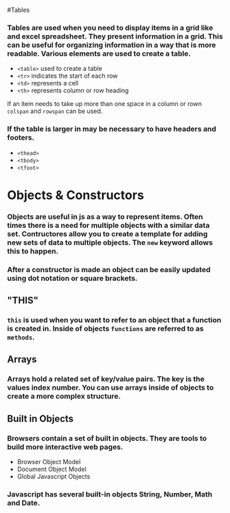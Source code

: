 #Tables
### Tables are used when you need to display items in a grid like and excel spreadsheet. They present information in a grid. This can be useful for organizing information in a way that is more readable. Various elements are used to create a table.

- `<table>` used to create a table
- `<tr>` indicates the start of each row
- `<td>` represents a cell
- `<th>` represents column or row heading

If an item needs to take up more than one space in a column or rown `colspan` and `rowspan` can be used.

### If the table is larger in may be necessary to have headers and footers.

- `<thead>`
- `<tbody>`
- `<tfoot>`


# Objects & Constructors

###  Objects are useful in js as a way to represent items.  Often times there is a need for multiple objects with a similar data set.  Contructores allow you to create a template for adding new sets of data to multiple objects. The `new` keyword allows this to happen.

### After a constructor is made an object can be easily updated using dot notation or square brackets.  


## "THIS"
### `this` is used when you want to refer to an object that a function is created in.  Inside of objects `functions` are referred to as `methods`.

## Arrays
### Arrays hold a related set of key/value pairs.  The key is the values index number.  You can use arrays inside of objects to create a more complex structure.

## Built in Objects
### Browsers contain a set of built in objects. They are tools to build more interactive web pages.

- Browser Object Model
- Document Object Model
- Global Javascript Objects

### Javascript has several built-in objects String, Number, Math and Date.

